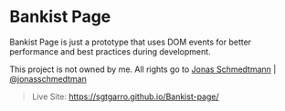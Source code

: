 # Bankist Page

Bankist Page is just a prototype that uses DOM events for better performance and best practices during development.

This project is not owned by me. All rights go to [Jonas Schmedtmann](https://codingheroes.io) | [@jonasschmedtman](https://twitter.com/jonasschmedtman)

> Live Site: https://sgtgarro.github.io/Bankist-page/
